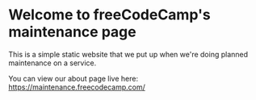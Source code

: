 # Welcome to freeCodeCamp's maintenance page

This is a simple static website that we put up when we're doing planned maintenance on a service.

You can view our about page live here: https://maintenance.freecodecamp.com/